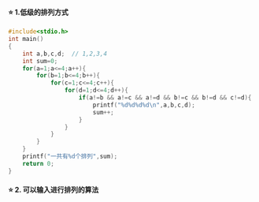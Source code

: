 #### :star: 1.低级的排列方式

```c
#include<stdio.h>
int main()
{
	int a,b,c,d;  // 1,2,3,4
	int sum=0;
	for(a=1;a<=4;a++){
		for(b=1;b<=4;b++){
			for(c=1;c<=4;c++){
				for(d=1;d<=4;d++){
					if(a!=b && a!=c && a!=d && b!=c && b!=d && c!=d){
						printf("%d%d%d%d\n",a,b,c,d);
						sum++;
					}
				}
			}
		}
	}
	printf("一共有%d个排列",sum);
	return 0;	
}
```


#### :star: 2. 可以输入进行排列的算法

```c

```

